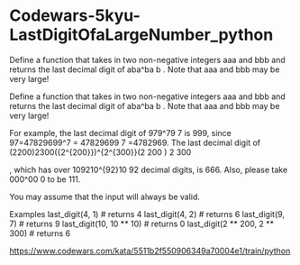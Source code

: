 # Codewars-5kyu-LastDigitOfaLargeNumber_python
Define a function that takes in two non-negative integers aaa and bbb and returns the last decimal digit of aba^ba  b  . Note that aaa and bbb may be very large!


Define a function that takes in two non-negative integers aaa and bbb and returns the last decimal digit of aba^ba 
b
 . Note that aaa and bbb may be very large!

For example, the last decimal digit of 979^79 
7
  is 999, since 97=47829699^7 = 47829699 
7
 =4782969. The last decimal digit of (2200)2300({2^{200}})^{2^{300}}(2 
200
 ) 
2 
300
 
 , which has over 109210^{92}10 
92
  decimal digits, is 666. Also, please take 000^00 
0
  to be 111.

You may assume that the input will always be valid.


Examples
last_digit(4, 1)                # returns 4
last_digit(4, 2)                # returns 6
last_digit(9, 7)                # returns 9
last_digit(10, 10 ** 10)        # returns 0
last_digit(2 ** 200, 2 ** 300)  # returns 6

https://www.codewars.com/kata/5511b2f550906349a70004e1/train/python

